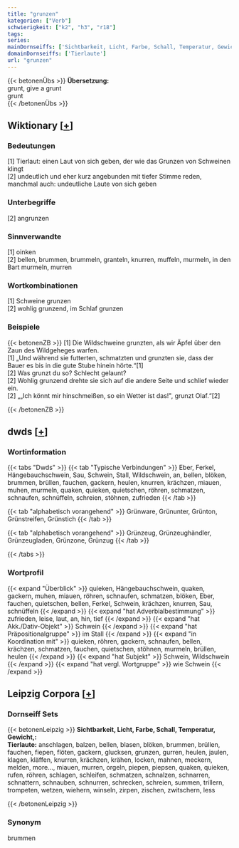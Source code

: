 ```yaml
---
title: "grunzen"
kategorien: ["Verb"]
schwierigkeit: ["k2", "h3", "r18"]
tags:
series:
mainDornseiffs: ['Sichtbarkeit, Licht, Farbe, Schall, Temperatur, Gewicht,']
domainDornseiffs: ['Tierlaute']
url: "grunzen"
---
```


{{< betonenÜbs >}}
**Übersetzung:**  
grunt, give a grunt  
grunt  
{{< /betonenÜbs >}}

## Wiktionary [[+](https://de.wiktionary.org/wiki/grunzen)]

### Bedeutungen
[1] Tierlaut: einen Laut von sich geben, der wie das Grunzen von Schweinen klingt  
[2] undeutlich und eher kurz angebunden mit tiefer Stimme reden, manchmal auch: undeutliche Laute von sich geben  

### Unterbegriffe
[2] angrunzen  

### Sinnverwandte
[1] oinken  
[2] bellen, brummen, brummeln, granteln, knurren, muffeln, murmeln, in den Bart murmeln, murren  

### Wortkombinationen
[1] Schweine grunzen  
[2] wohlig grunzend, im Schlaf grunzen  

### Beispiele
{{< betonenZB >}}
[1] Die Wildschweine grunzten, als wir Äpfel über den Zaun des Wildgeheges warfen.  
[1] „Und während sie futterten, schmatzten und grunzten sie, dass der Bauer es bis in die gute Stube hinein hörte.“[1]  
[2] Was grunzt du so? Schlecht gelaunt?  
[2] Wohlig grunzend drehte sie sich auf die andere Seite und schlief wieder ein.  
[2] „„Ich könnt mir hinschmeißen, so ein Wetter ist das!", grunzt Olaf.“[2]  

{{< /betonenZB >}}


## dwds [[+](https://www.dwds.de/wb/grunzen)]

### Wortinformation
{{< tabs "Dwds" >}}
{{< tab "Typische Verbindungen" >}}
Eber, Ferkel, Hängebauchschwein, Sau, Schwein, Stall, Wildschwein, an, bellen, blöken, brummen, brüllen, fauchen, gackern, heulen, knurren, krächzen, miauen, muhen, murmeln, quaken, quieken, quietschen, röhren, schmatzen, schnaufen, schnüffeln, schreien, stöhnen, zufrieden
{{< /tab >}}

{{< tab "alphabetisch vorangehend" >}}
Grünware, Grünunter, Grünton, Grünstreifen, Grünstich
{{< /tab >}}

{{< tab "alphabetisch vorangehend" >}}
Grünzeug, Grünzeughändler, Grünzeugladen, Grünzone, Grünzug
{{< /tab >}}

{{< /tabs >}}

### Wortprofil
{{< expand "Überblick" >}} quieken, Hängebauchschwein, quaken, gackern, muhen, miauen, röhren, schnaufen, schmatzen, blöken, Eber, fauchen, quietschen, bellen, Ferkel, Schwein, krächzen, knurren, Sau, schnüffeln {{< /expand >}}
{{< expand "hat Adverbialbestimmung" >}} zufrieden, leise, laut, an, hin, tief {{< /expand >}}
{{< expand "hat Akk./Dativ-Objekt" >}} Schwein {{< /expand >}}
{{< expand "hat Präpositionalgruppe" >}} im Stall {{< /expand >}}
{{< expand "in Koordination mit" >}} quieken, röhren, gackern, schnaufen, bellen, krächzen, schmatzen, fauchen, quietschen, stöhnen, murmeln, brüllen, heulen {{< /expand >}}
{{< expand "hat Subjekt" >}} Schwein, Wildschwein {{< /expand >}}
{{< expand "hat vergl. Wortgruppe" >}} wie Schwein {{< /expand >}}

## Leipzig Corpora [[+](https://corpora.uni-leipzig.de/en/res?word=grunzen&corpusId=deu_newscrawl-public_2018)]

### Dornseiff Sets
{{< betonenLeipzig >}}
**Sichtbarkeit, Licht, Farbe, Schall, Temperatur, Gewicht,:**  
**Tierlaute:** anschlagen, balzen, bellen, blasen, blöken, brummen, brüllen, fauchen, fiepen, flöten, gackern, glucksen, grunzen, gurren, heulen, jaulen, klagen, kläffen, knurren, krächzen, krähen, locken, mahnen, meckern, melden, more..., miauen, murren, orgeln, piepen, piepsen, quaken, quieken, rufen, röhren, schlagen, schleifen, schmatzen, schnalzen, schnarren, schnattern, schnauben, schnurren, schrecken, schreien, summen, trillern, trompeten, wetzen, wiehern, winseln, zirpen, zischen, zwitschern, less  

{{< /betonenLeipzig >}}

### Synonym
brummen

